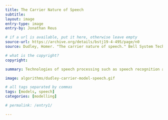 ```yaml
---
title: The Carrier Nature of Speech
subtitle:
layout: image
entry-type: image
entry-by: Jonathan Reus

# if a url is available, put it here, otherwise leave empty
source-url: https://archive.org/details/bstj19-4-495/page/n0
source: Dudley, Homer. "The carrier nature of speech." Bell System Technical Journal 19.4 (1940). 495-515.

# what is the copyright?
copyright:

summary: Technologies of speech processing such as speech recognition and synthesis is fundamentally dependent on a parametric concept of speech introduced by Homer Dudley in the late 1930's. An ideal model is proposed for the acoustic properties of the human vocal tract and speech is analysed and synthesized based on this model.

image: algorithms/dudley-carrier-model-speech.gif

# all tags separated by commas
tags: [models, speech]
categories: [modelling]

# permalink: /entry1/

---
```

